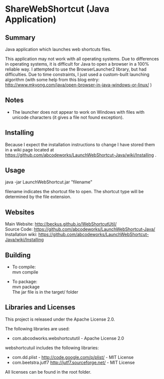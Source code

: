 ShareWebShortcut (Java Application)
==============================

Summary
-------
Java application which launches web shortcuts files.

This application may not work with all operating systems.
Due to differences in operating systems, it is difficult for
Java to open a browser in a 100% reliable way.
I attempted to use the BrowserLauncher2 library, but had difficulties.
Due to time constraints, I just used a custom-built launching algorithm
(with some help from this blog entry:
http://www.mkyong.com/java/open-browser-in-java-windows-or-linux/ )

Notes
-----
- The launcher does not appear to work on Windows with files with unicode
  characters (it gives a file not found exception).

Installing
----------
Because I expect the installation instructions to change I have stored them in
a wiki page located at
https://github.com/abcodeworks/LaunchWebShortcut-Java/wiki/Installing .

Usage
-----
java -jar LaunchWebShortcut.jar "filename"

filename indicates the shortcut file to open.  The shortcut
type will be determined by the file extension.

Websites
--------
Main Website: http://beckus.github.io/WebShortcutUtil/<br/>
Source Code:  https://github.com/abcodeworks/LaunchWebShortcut-Java/<br/>
Installation wiki: https://github.com/abcodeworks/LaunchWebShortcut-Java/wiki/Installing

Building
--------
- To compile:<br/>
  mvn compile

- To package:<br/>
  mvn package<br/>
  The jar file is in the target/ folder
  
Libraries and Licenses
----------------------
This project is released under the Apache License 2.0.

The following libraries are used:
-   com.abcodworks.webshortcututil - Apache License 2.0

webshortcutuil includes the following libraries:
-   com.dd.plist - http://code.google.com/p/plist/ - MIT License
-   com.beetstra.jutf7 http://jutf7.sourceforge.net/ - MIT License

All licenses can be found in the root folder.
